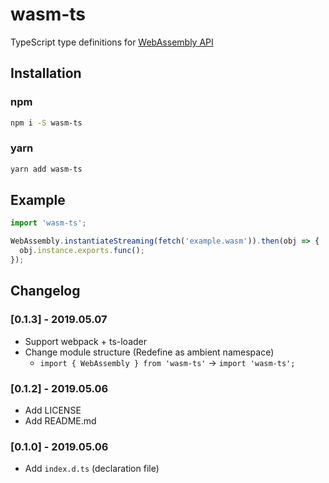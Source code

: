 # wasm-ts

TypeScript type definitions for [WebAssembly API](https://developer.mozilla.org/en-US/docs/WebAssembly)

## Installation

### npm

```bash
npm i -S wasm-ts
```

### yarn

```bash
yarn add wasm-ts
```

## Example

```typescript
import 'wasm-ts';

WebAssembly.instantiateStreaming(fetch('example.wasm')).then(obj => {
  obj.instance.exports.func();
});
```

## Changelog

### [0.1.3] - 2019.05.07

- Support webpack + ts-loader
- Change module structure (Redefine as ambient namespace)
  - ``import { WebAssembly } from 'wasm-ts'`` → ``import 'wasm-ts';``

### [0.1.2] - 2019.05.06

- Add LICENSE
- Add README.md

### [0.1.0] - 2019.05.06

- Add ``index.d.ts`` (declaration file)
